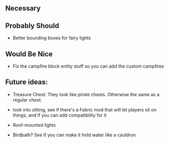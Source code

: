 ## Necessary

## Probably Should
- Better bounding boxes for fairy lights

## Would Be Nice
- Fix the campfire block entity stuff so you can add the custom campfires


## Future ideas:
- Treasure Chest: They look like pirate chests. Otherwise the same as a regular chest.

- look into sitting, see if there's a Fabric mod that will let players sit on things, and if you can
  add compatibility for it

- Roof-mounted lights
- Birdbath? See if you can make it hold water like a cauldron
